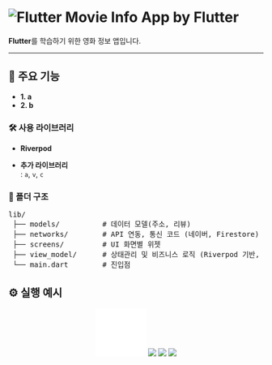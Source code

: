 
# ![Flutter](https://img.shields.io/badge/Flutter-02569B?style=flat-square&logo=flutter&logoColor=white) Movie Info App by Flutter

**Flutter**를 학습하기 위한 영화 정보 앱입니다.

---

## 🚀 주요 기능
- **1. a**
- **2. b**

### 🛠 사용 라이브러리

- **Riverpod**  
  

- **추가 라이브러리**  
  : `a`, `v`, `c`


### 📂 폴더 구조

<pre>
lib/
 ├── models/          # 데이터 모델(주소, 리뷰)
 ├── networks/        # API 연동, 통신 코드 (네이버, Firestore)
 ├── screens/         # UI 화면별 위젯
 ├── view_model/      # 상태관리 및 비즈니스 로직 (Riverpod 기반, MVVM의 ViewModel 역할)
 └── main.dart        # 진입점
</pre>


## ⚙️ 실행 예시
<p align="center">
  <img src="docs/1.png" width="100"/>
  <img src="docs/2.png" width="100"/>
  <img src="docs/3.png" width="100"/>
  <img src="docs/4.png" width="100"/>
</p>